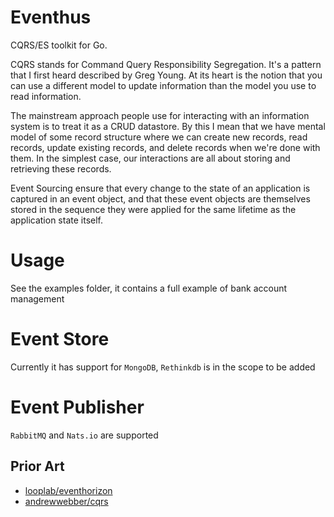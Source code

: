 # Eventhus
CQRS/ES toolkit for Go.

CQRS stands for Command Query Responsibility Segregation. It's a pattern that I first heard described by Greg Young. At its heart is the notion that you can use a different model to update information than the model you use to read information.

The mainstream approach people use for interacting with an information system is to treat it as a CRUD datastore. By this I mean that we have mental model of some record structure where we can create new records, read records, update existing records, and delete records when we're done with them. In the simplest case, our interactions are all about storing and retrieving these records.

Event Sourcing ensure that every change to the state of an application is captured in an event object, and that these event objects are themselves stored in the sequence they were applied for the same lifetime as the application state itself.

# Usage
See the examples folder, it contains a full example of bank account management

# Event Store
Currently it has support for `MongoDB`, `Rethinkdb` is in the scope to be added

# Event Publisher
`RabbitMQ` and `Nats.io` are supported

## Prior Art

- [looplab/eventhorizon](https://github.com/looplab/eventhorizon)
- [andrewwebber/cqrs](https://github.com/andrewwebber/cqrs)

